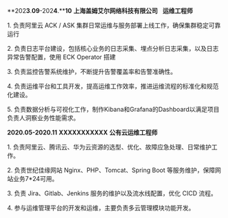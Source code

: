 **202****3****.****09****-202****4****.****10** **上海盖姆艾尔网络科技有限公司**   **运维工程师**

1. 负责阿里云 ACK / ASK 集群日常运维与服务部署上线工作，确保集群稳定可靠运行

2. 负责日志平台建设，包括核心业务的日志采集、埋点分析日志采集，以及日志异常告警配置，使用 ECK Operator 搭建

3. 负责监控告警系统维护，不断提升告警覆盖率和告警准确性。

4. 负责运维平台和工具开发，提高运维工作效率，推进运维流程的标准化和规范化建设。

5. 负责数据分析与可视化工作，制作Kibana和Grafana的Dashboard以满足项目负责人洞察业务性能需求。

**2020.05-2020.11** **XXXXXXXXXXX** **公有云运维工程师**

1. 负责阿里云、腾讯云、华为云资源的选型、优化、故障应急处理、日常维护工作。

2. 负责世纪佳缘网站 Nginx、PHP、Tomcat、Spring Boot 等服务维护，保障网站业务7*24可用。

3. 负责 Jira、Gitlab、Jenkins 服务的维护以及流水线配置，优化 CICD 流程。

4. 参与运维管理平台的开发和运维，主要负责多云管理模块功能开发。